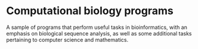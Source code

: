 # Computational biology programs
A sample of programs that perform useful tasks in bioinformatics, with an emphasis on biological sequence analysis, as well as some additional tasks pertaining to computer science and mathematics.
